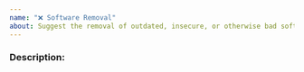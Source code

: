 ```yaml
---
name: "❌ Software Removal"
about: Suggest the removal of outdated, insecure, or otherwise bad software.
---
```


### Description:

